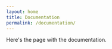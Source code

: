 ```yaml
---
layout: home
title: Documentation
permalink: /documentation/
---
```


Here's the page with the documentation.


[jekyll-organization]: https://github.com/jekyll

